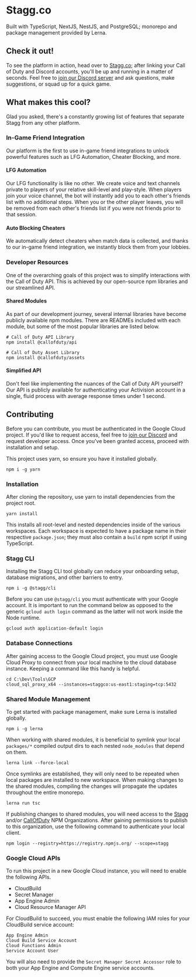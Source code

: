 # Stagg.co

Built with TypeScript, NextJS, NestJS, and PostgreSQL; monorepo and package management provided by Lerna.

## Check it out!

To see the platform in action, head over to [Stagg.co](https://stagg.co); after linking your Call of Duty and Discord accounts, you'll be up and running in a matter of seconds. Feel free to [join our Discord server](https://stagg.co/discord/join) and ask questions, make suggestions, or squad up for a quick game.

## What makes this cool?

Glad you asked, there's a constantly growing list of features that separate Stagg from any other platform.

### In-Game Friend Integration

Our platform is the first to use in-game friend integrations to unlock powerful features such as LFG Automation, Cheater Blocking, and more.

#### LFG Automation

Our LFG functionality is like no other. We create voice and text channels private to players of your relative skill-level and play-style. When players join  your voice channel, the bot will instantly add you to each other's friends list with no additional steps. When you or the other player leaves, you will be removed from each other's friends list if you were not friends prior to that session.

#### Auto Blocking Cheaters

We automatically detect cheaters when match data is collected, and thanks to our in-game friend integration, we instantly block them from your lobbies.

### Developer Resources

One of the overarching goals of this project was to simplify interactions with the Call of Duty API. This is achieved by our open-source npm libraries and our streamlined API.

#### Shared Modules

As part of our development journey, several internal libraries have become publicly available npm modules. There are READMEs included with each module, but some of the most popular libraries are listed below.

```
# Call of Duty API Library
npm install @callofduty/api

# Call of Duty Asset Library
npm install @callofduty/assets
```

#### Simplified API

Don't feel like implementing the nuances of the Call of Duty API yourself? Our API is publicly available for authenticating your Activision account in a single, fluid process with average response times under 1 second.

## Contributing

Before you can contribute, you must be authenticated in the Google Cloud project. If you'd like to request access, feel free to [join our Discord](https://stagg.co/discord/join) and request developer access. Once you've been granted access, proceed with installation and setup.

This project uses yarn, so ensure you have it installed globally.

```
npm i -g yarn
```

### Installation

After cloning the repository, use yarn to install dependencies from the project root.

```
yarn install
```

This installs all root-level and nested dependencies inside of the various workspaces. Each workspace is expected to have a package name in their respective `package.json`; they must also contain a `build` npm script if using TypeScript.

### Stagg CLI

Installing the Stagg CLI tool globally can reduce your onboarding setup, database migrations, and other barriers to entry.

```
npm i -g @stagg/cli
```

Before you can use `@stagg/cli` you must authenticate with your Google account. It is important to run the command below as opposed to the generic `gcloud auth login` command as the latter will not work inside the Node runtime.

```
gcloud auth application-default login
```

### Database Connections

After gaining access to the Google Cloud project, you must use Google Cloud Proxy to connect from your local machine to the cloud database instance. Keeping a command like this handy is helpful.

```
cd C:\Dev\Tools\GCP
cloud_sql_proxy_x64 --instances=staggco:us-east1:staging=tcp:5432
```

### Shared Module Management

To get started with package management, make sure Lerna is installed globally.

```
npm i -g lerna
```

When working with shared modules, it is beneficial to symlink your local `packages/*` compiled output dirs to each nested `node_modules` that depend on them.

```
lerna link --force-local
```

Once symlinks are established, they will only need to be repeated when local packages are installed to new workspace. When making changes to the shared modules, compiling the changes will propagate the updates throughout the entire monorepo.

```
lerna run tsc
```

If publishing changes to shared modules, you will need access to the [Stagg](https://www.npmjs.com/settings/stagg/packages) and/or [CallOfDuty](https://www.npmjs.com/settings/callofduty/packages) NPM Organizations. After gaining permissions to publish to this organization, use the following command to authenticate your local client.

```
npm login --registry=https://registry.npmjs.org/ --scope=stagg
```

### Google Cloud APIs

To run this project in a new Google Cloud instance, you will need to enable the following APIs.

- CloudBuild
- Secret Manager
- App Engine Admin
- Cloud Resource Manager API

For CloudBuild to succeed, you must enable the following IAM roles for your CloudBuild service account:

```
App Engine Admin
Cloud Build Service Account
Cloud Functions Admin
Service Account User
```

You will also need to provide the `Secret Manager Secret Accessor` role to both your App Engine and Compute Engine service accounts.
